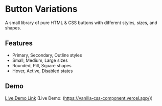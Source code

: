 # Button Variations
A small library of pure HTML & CSS buttons with different styles, sizes, and shapes.

## Features
- Primary, Secondary, Outline styles
- Small, Medium, Large sizes
- Rounded, Pill, Square shapes
- Hover, Active, Disabled states

## Demo
[Live Demo Link](#) (Live Demo: (https://vanilla-css-component.vercel.app/))
